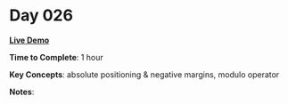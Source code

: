 # Day 026

**<a href="https://css100.aniqa.dev#day-026">Live Demo</a>**

**Time to Complete**: 1 hour

**Key Concepts**: absolute positioning & negative margins, modulo operator

**Notes**:
